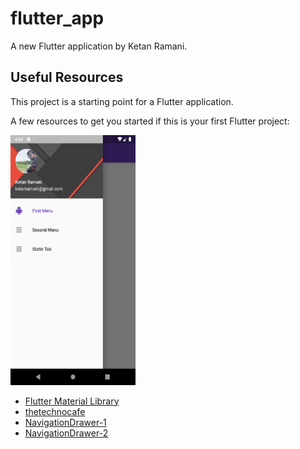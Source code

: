 # flutter_app

A new Flutter application by Ketan Ramani.

## Useful Resources

This project is a starting point for a Flutter application.

A few resources to get you started if this is your first Flutter project:

<img src="https://github.com/iamketanramani/flutter_app/blob/master/Screenshots/navigation_drawer.png" width="200" height="400" />

- [Flutter Material Library](https://api.flutter.dev/flutter/material/material-library.html)
- [thetechnocafe](http://thetechnocafe.com/category/flutter/)
- [NavigationDrawer-1](https://android-pratap.blogspot.com/)
- [NavigationDrawer-2](https://medium.com/@kashifmin/flutter-setting-up-a-navigation-drawer-with-multiple-fragments-widgets-1914fda3c8a8)